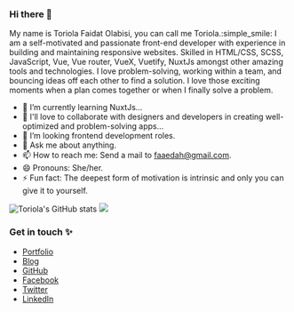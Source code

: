 ### Hi there 👋

My name is Toriola Faidat Olabisi, you can call me Toriola.:simple_smile:
I am a self-motivated and passionate front-end developer with experience in building and maintaining responsive websites. Skilled in HTML/CSS, SCSS, JavaScript, Vue, Vue router, VueX, Vuetify, NuxtJs amongst other amazing tools and technologies. I love problem-solving, working within a team, and bouncing ideas off each other to find a solution. I love those exciting moments when a plan comes together or when I finally solve a problem.


<!-- 🔭 I’m currently working on a ...-->
- 🌱 I’m currently learning NuxtJs...
- 👯 I'll love to collaborate with designers and developers in creating well-optimized and problem-solving apps...
- 🤔 I’m looking frontend development roles.
- 💬 Ask me about anything.
- 📫 How to reach me: Send a mail to faaedah@gmail.com.
- 😄 Pronouns: She/her.
- ⚡ Fun fact: The deepest form of motivation is intrinsic and only you can give it to yourself.

<!--[![Toriola's GitHub stats](https://github-readme-stats.vercel.app/api?username=toriola998)](https://github.com/toriola998/github-readme-stats)-->
![Toriola's GitHub stats](https://github-readme-stats.vercel.app/api?username=toriola998&show_icons=true&theme=radical)
<img src = "https://github-readme-stats.vercel.app/api/top-langs/?username=toriola998&title_color=47ff78&text_color=efefed&icon_color=47ff78&bg_color=0b0b0c&line_height=27">




### Get in touch :sparkles:
- [Portfolio](https://toriola.xyz/)
- [Blog](https://toriola.hashnode.dev/)
- [GitHub](https://github.com/toriola998)
- [Facebook](https://www.facebook.com/toriolafaidat.olabisi)
- [Twitter](https://twitter.com/FaidatToriola)
- [LinkedIn](https://www.linkedin.com/in/faidat-toriola-7b672021a/)
